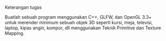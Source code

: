 Keterangan tugas

Buatlah sebuah program menggunakan C++, GLFW, dan OpenGL 3.3+ untuk merender minimum sebuah objek 3D seperti kursi, meja, televisi, laptop, kipas angin, kompor, dll menggunakan Teknik Primitive dan Texture Mapping. 
